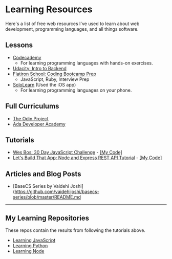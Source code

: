 # Learning Resources

Here's a list of free web resources I've used to learn about web development, programming languages, and all things software.

## Lessons
- [Codecademy](https://www.codecademy.com/)
  - For learning programming languages with hands-on exercises.
- [Udacity: Intro to Backend](https://classroom.udacity.com/courses/ud171)
- [Flatiron School: Coding Bootcamp Prep](https://flatironschool.com/programs/online-bootcamp-prep-course/)
  - JavaScript, Ruby, Interview Prep
- [SoloLearn](https://www.sololearn.com/) (Used the iOS app)
  - For learning programming languages on your phone.
<!-- - [Coursera: Algorithms, Part I from Princeton University](https://www.coursera.org/learn/algorithms-part1/) -->
 
 ## Full Curriculums
- [The Odin Project](https://www.theodinproject.com/courses?ref=homenav)
- [Ada Developer Academy](https://github.com/Ada-Developers-Academy/textbook-curriculum)
 
 ## Tutorials
 - [Wes Bos: 30 Day JavaScript Challenge](https://javascript30.com/) - [[My Code]](https://github.com/stephaniekyyip/learning_javascript/tree/master/javascript-30)
 - [Let's Build That App: Node and Express REST API Tutorial](https://www.youtube.com/watch?v=F7NVpxxmmgM&list=PL0dzCUj1L5JE4w_OctDGyZOhML6OtJSqR) - [[My Code]](https://github.com/stephaniekyyip/learning_node/tree/master/node-rest-api)
 
 ## Articles and Blog Posts
 - [BaseCS Series by Vaidehi Joshi](https://github.com/vaidehijoshi/basecs-series/blob/master/README.md
 
---

## My Learning Repositories
These repos contain the results from following the tutorials above.
- [Learning JavaScript](https://github.com/stephaniekyyip/learning_javascript)
- [Learning Python](https://github.com/stephaniekyyip/python)
- [Learning Node](https://github.com/stephaniekyyip/learning_node)
